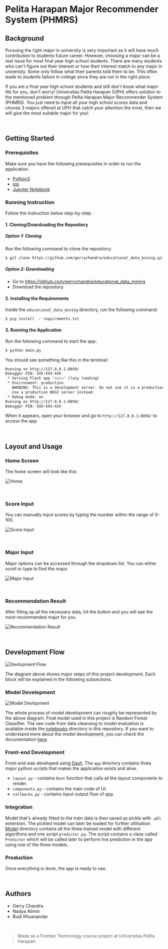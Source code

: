 # Pelita Harapan Major Recommender System (PHMRS)

## Background

Pursuing the right major in university is very important as it will have much contribution to students future career. However, 
choosing a major can be a real issue for most final year high school students. There are many students who can't figure out
their interest or how their interest match to any major in university. Some only follow what their parents told them to be. 
This often leads to students failure in college since they are not in the right place.

If you are a final year high school students and still don't know what major fits for you, don't worry! Universitas Pelita 
Harapan (UPH) offers solution to the mentioned problem through Pelita Harapan Major Recommender System (PHMRS). You just need 
to input all your high school scores data and choose 3 majors offered at UPH that catch your attention the most, then we will 
give the most suitable major for you! 

<p>&nbsp;</p>

## Getting Started

### Prerequisites

Make sure you have the following prerequisites in order to run the application.

* [Python3](https://www.python.org/downloads/)
* [pip](https://pypi.org/project/pip/)
* [Jupyter Notebook](https://jupyter.org/)

### Running Instruction

Follow the instruction below step-by-step.

#### 1. Cloning/Downloading the Repository 

##### Option 1: Cloning

Run the following command to clone the repository:

```sh
$ git clone https://github.com/gerrychandra/educational_data_mining.git
```

##### Option 2: Downloading

* Go to https://github.com/gerrychandra/educational_data_mining
* Download the repository

#### 2. Installing the Requirements

Inside the `educational_data_mining` directory, run the following command:

```sh
$ pip install -r requirements.txt
```

#### 3. Running the Application

Run the following command to start the app:

```sh
$ python main.py 
```

You should see something like this in the terminal:

```sh
Running on http://127.0.0.1:8050/
Debugger PIN: XXX-XXX-XXX
 * Serving Flask app "main" (lazy loading)
 * Environment: production
   WARNING: This is a development server. Do not use it in a production deployment.
   Use a production WSGI server instead.
 * Debug mode: on
Running on http://127.0.0.1:8050/
Debugger PIN: XXX-XXX-XXX
```

When it appears, open your browser and go to `http://127.0.0.1:8050/` to access the app.

<p>&nbsp;</p>

## Layout and Usage

### Home Screen

The home screen will look like this:

![Home](media/screencapture/home.gif)

<p>&nbsp;</p>

### Score Input

You can manually input scores by typing the number within the range of 0-100.

![Score Input](media/screencapture/score_input.gif)

<p>&nbsp;</p>

### Major Input

Major options can be accessed through the dropdown list. You can either scroll or type to find the major.

![Major Input](media/screencapture/major_input.gif)

<p>&nbsp;</p>

### Recommendation Result

After filling up all the necessary data, hit the button and you will see the most recommended major for you.

![Recommendation Result](media/screencapture/submit_button.gif)

<p>&nbsp;</p>

## Development Flow

![Devlopment Flow](media/img/dev_flow.png)

The diagram above shows major steps of this project development. Each block will be explained in the following subsections.

### Model Development

![Model Devlopment](media/img/model_development.png)

The whole process of model development can roughly be represented by the above diagram.
Final model used in this project is Random Forest Classifier. The raw code from data cleansing to model evaluation 
is available inside the [notebooks](notebooks) directory in this repository. If you want to understand more about the 
model development, you can check the documentation [here](docs/model_dev.md).

### Front-end Development

Front-end was developed using [Dash](dash.plot.ly). The `app` directory contains three major python scripts that makes the
application exists and alive.

* `layout.py` - contains `Root` function that calls all the layout components to render.
* `components.py` - contains the main code of UI.
* `callbacks.py` - contains input-output flow of app.

### Integration 

Model that's already fitted to the train data is then saved as pickle with `.pkl` extension. The pickled model can later
be loaded for further utilisation. [Model](model) directory contains all the three trained model with different algorithms and
one script `predictor.py`. The script contains a class called `Predictor` which will be called later to perform live 
prediction in the app using one of the three models. 

### Production

Once everything is done, the app is ready to use.

<p>&nbsp;</p>

## Authors

* Gerry Chandra
* Nadya Alimin
* Budi Khusnandar

<p>&nbsp;</p>

> Made as a Frontier Technology course project at Universitas Pelita Harapan.
